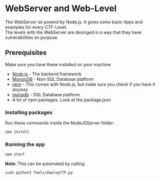 # WebServer and Web-Level

The WebServer ist powerd by Node.js. It gives some basic tipps and examples for every CTF-Level.  
The levels with the WebServer are desinged in a way that they have vulnerabilities on purpose.

## Prerequisites

Make sure you have these installed on your machine

* [Node.js](https://nodejs.org/en/download/) - The backend framework
* [MongoDB](https://www.mongodb.com) - Non-SQL Database platform
* [npm](https://www.npmjs.com/) - This comes with Node.js, but make sure you check if you have it anyway
* [mariadb](https://mariadb.org/) - SQL Database platform
* A lot of npm packages. Look at the package.json

### Installing packages

Run these commands inside the NodeJSServer folder:

``` bash
npm install
```

### Running the app

``` bash
npm start
```

**Note:** This can be automated by calling:

``` bash
sudo python3 Tools/deployCTF.py
```
